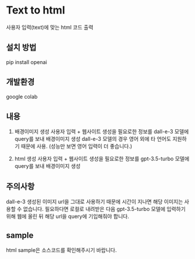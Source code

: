# Text to html

사용자 입력(text)에 맞는 html 코드 출력

## 설치 방법

pip install openai

## 개발환경

google colab

## 내용

1. 배경이미지 생성
   사용자 입력 + 웹사이트 생성을 필요로한 정보를 dall-e-3 모델에 query를 보내 배경이미지 생성
   dall-e-3 모델의 경우 영어 외에 타 언어도 지원하기 때문에 사용. (성능만 보면 영어 입력이 더 좋습니다.)
   
2. html 생성
   사용자 입력 + 웹사이트 생성을 필요로한 정보를 gpt-3.5-turbo 모델에 query를 보내 배경이미지 생성

## 주의사항
dall-e-3 생성된 이미지 url을 그대로 사용하기 때문에 시간이 지나면 해당 이미지는 사용할 수 없습니다.
필요하다면 로컬로 내려받은 다음 gpt-3.5-turbo 모델에 입력하기 위해 웹에 올린 뒤 해당 url을 query에 기입해줘야 합니다.

## sample

html sample은 소스코드를 확인해주시기 바랍니다.
